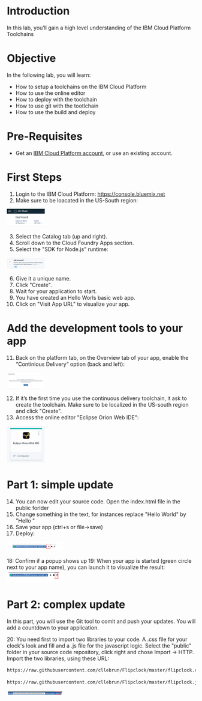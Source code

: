 
# Introduction

In this lab, you’ll gain a high level understanding of the IBM Cloud Platform Toolchains



# Objective

In the following lab, you will learn:

+ How to setup a toolchains on the IBM Cloud Platform
+ How to use the online editor
+ How to deploy with the toolchain
+ How to use git with the tootlchain
+ How to use the build and deploy


# Pre-Requisites

+ Get an [IBM Cloud Platform account](https://console.bluemix.net/registration/), or use an existing account.


# First Steps

1. Login to the IBM Cloud Platform: https://console.bluemix.net
2. Make sure to be loacated in the US-South region:
<img src="./images/regionUS.png" width="20%"/>

3. Select the Catalog tab (up and right).
4. Scroll down to the Cloud Foundry Apps section.
5. Select the "SDK for Node.js" runtime:
<img src="./images/SDKNodejs.png" width="20%"/>

6. Give it a unique name.
7. Click "Create".
8. Wait for your application to start.
9. You have created an Hello Worls basic web app.
10. Click on "Visit App URL" to visualize your app.

# Add the development tools to your app

11. Back on the platform tab, on the Overview tab of your app, enable the “Continious Delivery“ option (back and left):
<img src="./images/continuous.png" width="20%"/>

12. If it’s the first time you use the continuous delivery toolchain, it ask to create the toolchain. Make sure to be localized in the US-south region and click "Create".
13. Access the online editor "Eclipse Orion Web IDE":
<img src="./images/orion.png" width="20%"/>

# Part 1: simple update

14. You can now edit your source code. Open the index.html file in the public forlder
15. Change something in the text, for instances replace "Hello World" by "Hello <yourname>"
16. Save your app (ctrl+s or file->save)
17. Deploy:
<img src="./images/deploy.png" width="30%"/>

18: Confirm if a popup shows up
19: When your app is started (green circle next to your app name), you can launch it to visualize the result:
<img src="./images/launchapp.png" width="30%"/>

# Part 2: complex update

In this part, you will use the Git tool to comit and push your updates. You will add a countdown to your application.

20: You need first to import two libraries to your code. A .css file for your clock's look and fill and a .js file for the javascript logic.
Select the "public" folder in your source code repository, click right and chose Import -> HTTP.
Import the two libraries, using these URL:
  
  ```
  https://raw.githubusercontent.com/cllebrun/Flipclock/master/flipclock.css

  https://raw.githubusercontent.com/cllebrun/Flipclock/master/flipclock.js
  
  ```
<img src="./images/importlib.png" width="30%"/>




